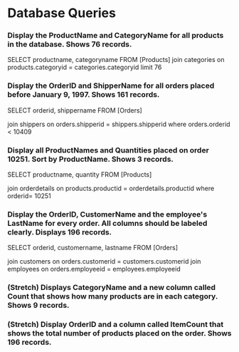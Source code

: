 # Database Queries

### Display the ProductName and CategoryName for all products in the database. Shows 76 records.
SELECT productname, categoryname
FROM [Products]
join categories on products.categoryid = categories.categoryid
limit 76

### Display the OrderID and ShipperName for all orders placed before January 9, 1997. Shows 161 records.
SELECT orderid, shippername
FROM [Orders]

join shippers on orders.shipperid = shippers.shipperid
where orders.orderid < 10409

### Display all ProductNames and Quantities placed on order 10251. Sort by ProductName. Shows 3 records.
SELECT productname, quantity
FROM [Products]

join orderdetails on products.productid = orderdetails.productid
where orderid= 10251

### Display the OrderID, CustomerName and the employee's LastName for every order. All columns should be labeled clearly. Displays 196 records.
SELECT orderid, customername, lastname
FROM [Orders]

join customers on orders.customerid = customers.customerid
join employees on orders.employeeid = employees.employeeid



### (Stretch)  Displays CategoryName and a new column called Count that shows how many products are in each category. Shows 9 records.

### (Stretch) Display OrderID and a  column called ItemCount that shows the total number of products placed on the order. Shows 196 records. 